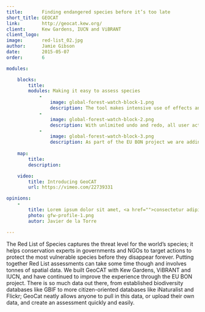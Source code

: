 ```yaml
---
title:       Finding endangered species before it’s too late
short_title: GEOCAT
link:        http://geocat.kew.org/
client:      Kew Gardens, IUCN and ViBRANT
client_logo: 
image:       red-list_02.jpg
author:      Jamie Gibson
date:        2015-05-07
order:       6

modules:

    blocks:
        title: 
        modules: Making it easy to assess species
            -
                image: global-forest-watch-block-1.png
                description: The tool makes intensive use of effects and animations to display tool status. This provides continuous feedback to the user.
            -
                image: global-forest-watch-block-2.png
                description: With unlimited undo and redo, all user actions can be undone and redone at any time, encouraging a trial-and-error analysis refinement.
            -
                image: global-forest-watch-block-3.png
                description: As part of the EU BON project we are adding a couple of new features, allowing users to complete even more powerful analyses using biodiversity observations from across Europe.
                
    map:
        title: 
        description: 

    video:
        title: Introducing GeoCAT
        url: https://vimeo.com/22739331

opinions:
    -
        title: Lorem ipsum dolor sit amet, <a href="">consectetur adipisicing</a> elit, sed do eiusmod tempor incididunt.
        photo: gfw-profile-1.png
        autor: Javier de la Torre

---
```

The Red List of Species captures the threat level for the world’s species; it helps conservation experts in governments and NGOs to target actions to protect the most vulnerable species before they disappear forever. Putting together Red List assessments can take some time though and involves tonnes of spatial data. We built GeoCAT with Kew Gardens, ViBRANT and IUCN, and have continued to improve the experience through the EU BON project. There is so much data out there, from established biodiversity databases like GBIF to more citizen-oriented databases like iNaturalist and Flickr; GeoCat neatly allows anyone to pull in this data, or upload their own data, and create an assessment quickly and easily.
